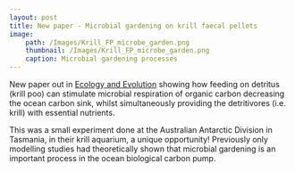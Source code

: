 ```yaml
---
layout: post
title: New paper - Microbial gardening on krill faecal pellets
image: 
    path: /Images/Krill_FP_microbe_garden.png
    thumbnail: /Images/Krill_FP_microbe_garden.png
    caption: Microbial gardening processes
---
```


New paper out in [Ecology and Evolution](https://onlinelibrary.wiley.com/doi/full/10.1002/ece3.7119) showing how feeding on detritus (krill poo) can stimulate microbial respiration of organic carbon decreasing the ocean carbon sink, whilst simultaneously providing the detritivores (i.e. krill) with essential nutrients.

This was a small experiment done at the Australian Antarctic Division in Tasmania, in their krill aquarium, a unique opportunity! Previously only modelling studies had theoretically shown that microbial gardening is an important process in the ocean biological carbon pump. 
